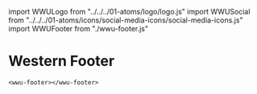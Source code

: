 import WWULogo from "../../../01-atoms/logo/logo.js"
import WWUSocial from "../../../01-atoms/icons/social-media-icons/social-media-icons.js"
import WWUFooter from "./wwu-footer.js"

# Western Footer

<wwu-footer></wwu-footer>

```
<wwu-footer></wwu-footer>
```

